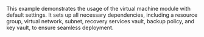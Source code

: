 This example demonstrates the usage of the virtual machine module with default settings. It sets up all necessary dependencies, including a resource group, virtual network, subnet, recovery services vault, backup policy, and key vault, to ensure seamless deployment.
